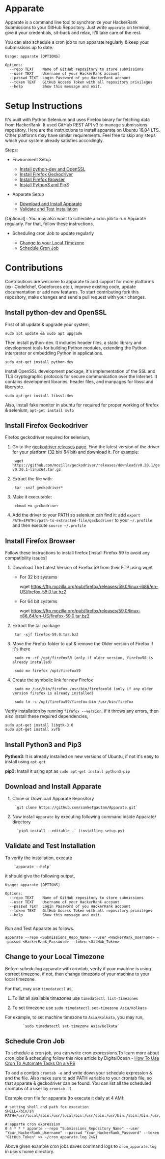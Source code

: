 # Apparate
Apparate is a command line tool to synchronize your HackerRank Submissions to your GitHub Repository.
Just write `apparate` on terminal, give it your credentials, sit-back and relax, it'll take care of the rest. 

You can also schedule a cron job to run apparate regularly & keep your submissions up to date.
```
Usage: apparate [OPTIONS]

Options:
  --repo TEXT    Name of GitHub repository to store submissions
  --user TEXT    Username of your HackerRank account
  --passwd TEXT  Login Password of you HackerRank account
  --token TEXT   GitHub Access Token with all repository privileges
  --help         Show this message and exit.

```

# Setup Instructions

It's built with Python Selenium and uses Firefox binary for fetching data from HackerRank. It used GitHub REST API v3 to manage submissions repository. 
Here are the instructions to install apparate on Ubuntu 16.04 LTS. Other platforms may have similar requirements. Feel free to skip any steps which your system already satisfies accordingly.

Steps: 
 - Environment Setup  
    - [Install python-dev and OpenSSL](#install-python-dev-and-openssl)
    - [Install Firefox Geckodriver](#install-firefox-geckodriver)
    - [Install Firefox Browser](#install-firefox-browser)
    - [Install Python3 and Pip3](#install-python3-and-pip3)
 
 - Apparate Setup
    - [Download and Install Apparate](#download-and-install-apparate)
    - [Validate and Test Installation](#validate-and-test-installation)

[Optional] : You may also want to schedule a cron job to run Apparate regularly. For that, follow these instructions,

 - Scheduling cron Job to update regularly
    
    - [Change to your Local Timezone](#change-to-your-local-timezone)
    - [Schedule Cron Job](#schedule-cron-job)

# Contributions

Contributions are welcome to apparate to add support for more platforms (ex- Codefchef, Codeforces etc.), improve existing code, 
update documentation or add new features. To start contributing fork this repository, make changes and send a pull request with your changes. 
 
## Install python-dev and OpenSSL

First of all update & upgrade your system,

```sudo apt update && sudo apt upgrade```

Then install python-dev. It includes header files, a static library and development tools for building Python modules, extending the Python interpreter or embedding Python in applications.

```sudo apt-get install python-dev```

Install OpenSSL development package, It's implementation of the SSL and TLS cryptographic protocols for secure  communication over the Internet. It contains development libraries, header files, and manpages for libssl and libcrypto. 
    
 ```sudo apt-get install libssl-dev```
 
Also, install fake monitor in ubuntu for required for proper working of firefox & selenium,
 ```apt-get install xvfb```

## Install Firefox Geckodriver 
 
Firefox geckodriver required for selenium, 
1. Go to the [geckodriver releases page](https://github.com/mozilla/geckodriver/releases). 
Find the latest version of the driver for your platform (32 bit/ 64 bit) and download it. For example:

        wget https://github.com/mozilla/geckodriver/releases/download/v0.20.1/geckodriver-v0.20.1-linux64.tar.gz

2. Extract the file with:

        tar -xvzf geckodriver*

3. Make it executable:

        chmod +x geckodriver

4. Add the driver to your PATH so selenium can find it:
     add `export PATH=$PATH:/path-to-extracted-file/geckodriver` to your `~/.profile` and then execute `source ~/.profile` 

## Install Firefox Browser

Follow these instructions to install firefox [install Firefox 59 to avoid any compatibility issues]

1. Download The Latest Version of Firefox 59 from their FTP using wget

    - For 32 bit systems

        wget https://ftp.mozilla.org/pub/firefox/releases/59.0/linux-i686/en-US/firefox-59.0.tar.bz2

    - For 64 bit systems

        wget https://ftp.mozilla.org/pub/firefox/releases/59.0/linux-x86_64/en-US/firefox-59.0.tar.bz2

2. Extract the tar package

        tar -xjf firefox-59.0.tar.bz2

3. Move the Firefox folder to opt & remove the Older version of Firefox if it's there

        sudo rm -rf /opt/firefox58 (only if older version, firefox58 is already installed)

        sudo mv firefox /opt/firefox59

4. Create the symbolic link for new Firefox

        sudo mv /usr/bin/firefox /usr/bin/firefoxold (only if any older version firefox is already installed)

        sudo ln -s /opt/firefox59/firefox-bin /usr/bin/firefox
    
Verify installation by running `firefox --version`, if it throws any errors, then also install these required dependencies,

    sudo apt-get install libgtk-3.0
    sudo apt-get install xvfb 

## Install Python3 and Pip3

**Python3**: It is already installed on new versions of Ubuntu, if not it's easy to install using `apt-get`

**pip3**: Install it using apt as `sudo apt-get install python3-pip`

## Download and Install Apparate 

1. Clone or Download Apparate Repository
    
        `git clone https://github.com/sanketgautam/Apparate.git`

2. Now install `Apparate`  by executing following command inside Apparate/ directory 

         `pip3 install --editable .` (installing setup.py)
 

## Validate and Test Installation

To verify the installation, execute
    
        `apparate --help`

it should give the following output,
```
Usage: apparate [OPTIONS]

Options:
  --repo TEXT    Name of GitHub repository to store submissions
  --user TEXT    Username of your HackerRank account
  --passwd TEXT  Login Password of you HackerRank account
  --token TEXT   GitHub Access Token with all repository privileges
  --help         Show this message and exit.
  
```

Run and Test Apparate as follows.

    apparate --repo <Submissions_Repo_Name> --user <HackerRank_Username> --passwd <HackerRank_Password> --token <GitHub_Token> 

## Change to your Local Timezone
Before scheduling apparate with crontab, verify if your machine is using correct timezone, if not,
then change timezone of your machine to your local timezone. 

For that, may use `timedatectl` as,

1. To list all available timezones use `timedatectl list-timezones`

2. To set timezone use `sudo timedatectl set-timezone Asia/Kolkata`

For example, to set machine timezone to `Asia/Kolkata`, you may run,
            
            `sudo timedatectl set-timezone Asia/Kolkata`
    
## Schedule Cron Job

To schedule a cron job, you can write cron expressions.To learn more about cron jobs & scheduling follow this nice article by DigitalOcean - [How To Use Cron To Automate Tasks On a VPS](https://www.digitalocean.com/community/tutorials/how-to-use-cron-to-automate-tasks-on-a-vps)

To add a contjob `crontab -e` and write down your schedule expression & and the file. Also make sure to add PATH variable to your crontab file, so that apparate & geckodriver can be found. You can list all the scheduled crontabs of a user by `crontab -l`

Example cron file for apparate (to execute it daily at 4 AM):

```
# setting shell and path for execution 
SHELL=/bin/sh
PATH=/usr/local/sbin:/usr/local/bin:/usr/sbin:/usr/bin:/sbin:/bin:/usr/games:/usr/local/games:/snap/bin:/opt/

# apparte cron expression
0 4 * * * apparte --repo "Submissions_Repository_Name" --user "Your_HackerRank_Username" --passwd "Your_HackerRank_Password" --token "GitHub_Token" >> ~/cron_apparate.log 2>&1

```
Above given example cron jobs saves command logs to `cron_apparate.log` in users home directory.